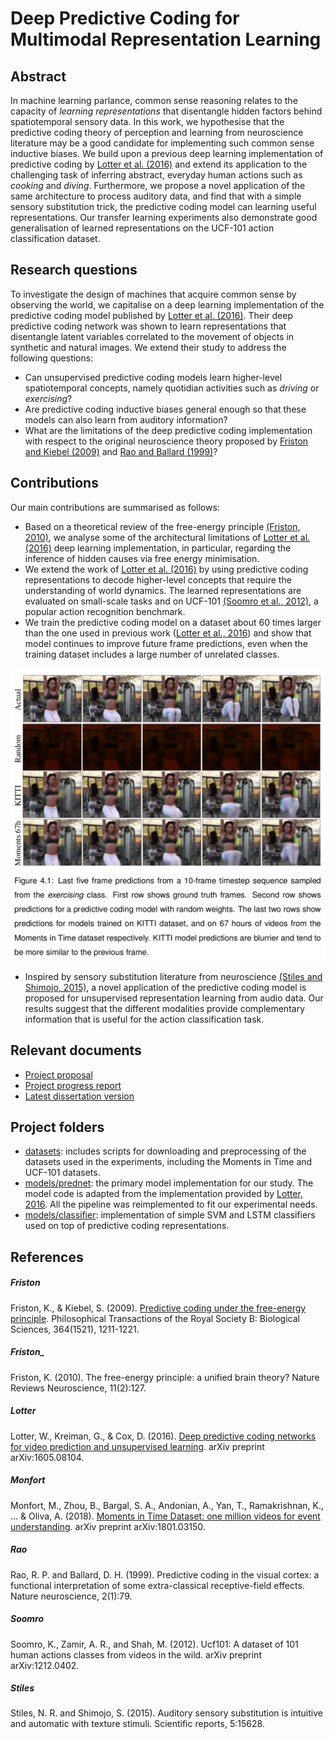 # Deep Predictive Coding for Multimodal Representation Learning

## Abstract

In machine learning parlance, common sense reasoning relates to the capacity of _learning representations_ that disentangle hidden factors behind spatiotemporal sensory data. In this work, we hypothesise that the predictive coding theory of perception and learning from neuroscience literature may be a good candidate for implementing such common sense inductive biases. We build upon a previous deep learning implementation of predictive coding by [Lotter et al. (2016)](#lotter) and extend its application to the challenging task of inferring abstract, everyday human actions such as _cooking_ and _diving_. Furthermore, we propose a novel application of the same architecture to process auditory data, and find that with a simple sensory substitution trick, the predictive coding model can learning useful representations. Our transfer learning experiments also demonstrate good generalisation of learned representations on the UCF-101 action classification dataset.

## Research questions

To investigate the design of machines that acquire common sense by observing the world, we capitalise on a deep learning implementation of the predictive coding model published by [Lotter et al. (2016)](#lotter). Their deep predictive coding network was shown to learn representations that disentangle latent variables correlated to the movement of objects in synthetic and natural images. We extend their study to address the following questions:
* Can unsupervised predictive coding models learn higher-level spatiotemporal concepts, namely quotidian activities such as _driving_ or _exercising_?
* Are predictive coding inductive biases general enough so that these models can also learn from auditory information?
* What are the limitations of the deep predictive coding implementation with respect to the original neuroscience theory proposed by [Friston and Kiebel (2009)](#friston) and [Rao and Ballard (1999)](#rao)?

## Contributions

Our main contributions are summarised as follows:

* Based on a theoretical review of the free-energy principle [(Friston, 2010)](#friston_), we analyse some of the architectural limitations of [Lotter et al. (2016)](#lotter) deep learning implementation, in particular, regarding the inference of hidden causes via free energy minimisation.
* We extend the work of [Lotter et al. (2016)](#lotter) by using predictive coding representations to decode higher-level concepts that require the understanding of world dynamics. The learned representations are evaluated on small-scale tasks and on UCF-101 [(Soomro et al., 2012)](#soomro), a popular action recognition benchmark.
* We train the predictive coding model on a dataset about 60 times larger than the one used in previous work ([Lotter et al., 2016](#lotter)) and show that model continues to improve future frame predictions, even when the training dataset includes a large number of unrelated classes.

<p align="center">
  <img width="700" src="./images/next-frame.png">
</p>

* Inspired by sensory substitution literature from neuroscience [(Stiles and Shimojo, 2015)](#stiles), a novel application of the predictive coding model is proposed for unsupervised representation learning from audio data. Our results suggest that the different modalities provide complementary information that is useful for the action classification task.


## Relevant documents
* [Project proposal](./informatics-project-proposal.pdf)
* [Project progress report](./project-progress-report.pdf)
* [Latest dissertation version](https://github.com/thefonseca/msc-project/raw/master/dissertation.pdf)


## Project folders
* [datasets](./datasets): includes scripts for downloading and preprocessing of the datasets used in the experiments, including the Moments in Time and UCF-101 datasets.
* [models/prednet](./models/prednet): the primary model implementation for our study. The model code is adapted from the implementation provided by [Lotter, 2016](#lotter). All the pipeline was reimplemented to fit our experimental needs.
* [models/classifier](./models/classifier): implementation of simple SVM and LSTM classifiers used on top of predictive coding representations.


## References

##### Friston
Friston, K., & Kiebel, S. (2009). [Predictive coding under the free-energy principle](http://rstb.royalsocietypublishing.org/content/364/1521/1211). Philosophical Transactions of the Royal Society B: Biological Sciences, 364(1521), 1211-1221.

##### Friston_
Friston, K. (2010). The free-energy principle: a unified brain theory? Nature Reviews Neuroscience, 11(2):127.

##### Lotter
Lotter, W., Kreiman, G., & Cox, D. (2016). [Deep predictive coding networks for video prediction and unsupervised learning](https://arxiv.org/abs/1605.08104). arXiv preprint arXiv:1605.08104.

##### Monfort
Monfort, M., Zhou, B., Bargal, S. A., Andonian, A., Yan, T., Ramakrishnan, K., ... & Oliva, A. (2018). [Moments in Time Dataset: one million videos for event understanding](https://arxiv.org/abs/1801.03150). arXiv preprint arXiv:1801.03150.

##### Rao
Rao, R. P. and Ballard, D. H. (1999). Predictive coding in the visual cortex: a functional interpretation of some extra-classical receptive-field effects. Nature neuroscience, 2(1):79.

##### Soomro
Soomro, K., Zamir, A. R., and Shah, M. (2012). Ucf101: A dataset of 101 human actions classes from videos in the wild. arXiv preprint arXiv:1212.0402.

##### Stiles
Stiles, N. R. and Shimojo, S. (2015). Auditory sensory substitution is intuitive and automatic with texture stimuli. Scientific reports, 5:15628.
